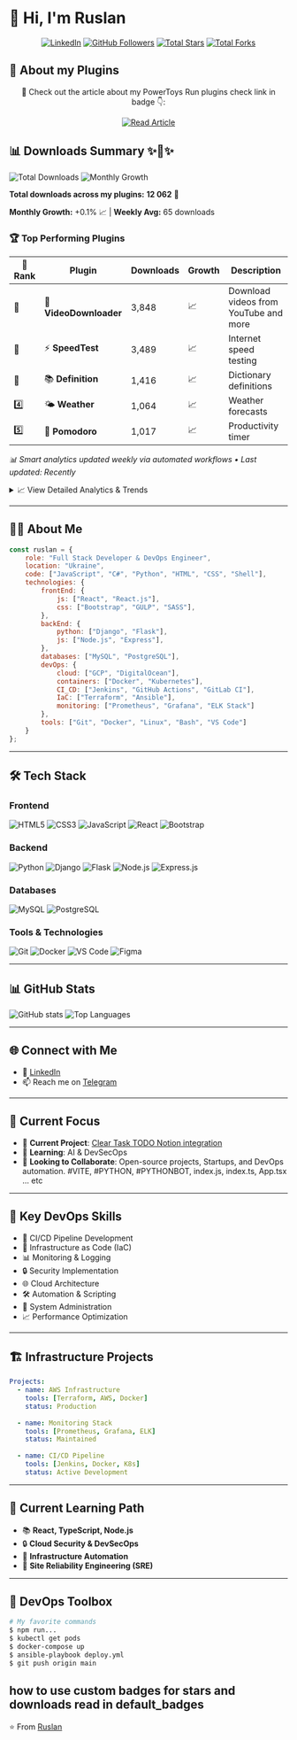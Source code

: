 # 👋 Hi, I'm Ruslan
<div align="center">

[![LinkedIn](https://img.shields.io/badge/LinkedIn-0077B5?style=for-the-badge&logo=linkedin&logoColor=white)](https://www.linkedin.com/in/ruslan-lapiniak-3b912b201?originalSubdomain=ua)
[![GitHub Followers](https://img.shields.io/github/followers/ruslanlap?style=for-the-badge&logo=github&color=FFD700&labelColor=0057B7)](https://github.com/ruslanlap?tab=followers)
[![Total Stars](https://img.shields.io/badge/dynamic/json?url=https://raw.githubusercontent.com/ruslanlap/ruslanlap/master/stats/stars.json&query=%24.stars&label=Stars&logo=github&style=for-the-badge&color=FFD700&labelColor=0057B7)](https://github.com/ruslanlap?tab=repositories&sort=stargazers)
[![Total Forks](https://custom-icon-badges.herokuapp.com/badge/dynamic/json?logo=fork&color=FFD700&labelColor=0057B7&label=Forks&style=for-the-badge&query=%24.forks&url=https://api.github-star-counter.workers.dev/user/ruslanlap)](https://github.com/ruslanlap?tab=repositories&sort=stargazers)
</div>



## 📖 About my Plugins  

<div align="center">

🔌 Check out the article about my PowerToys Run plugins check link in badge 👇:  

[![Read Article](https://img.shields.io/badge/WindowsForum-Read%20Post-0057B7?style=for-the-badge&logo=windows&logoColor=white&labelColor=FFD700)](https://windowsforum.com/threads/powertoys-run-gets-powerful-with-new-plugins-speedtest-definition-and-videodownloader.369571/)

</div>

## 📊 Downloads Summary ✨🚀✨

![Total Downloads](https://img.shields.io/endpoint?url=https://raw.githubusercontent.com/ruslanlap/ruslanlap/master/stats/total_downloads_shield.json) ![Monthly Growth](https://img.shields.io/endpoint?url=https://raw.githubusercontent.com/ruslanlap/ruslanlap/master/stats/growth_shield.json)

<!-- TOTAL_DL_START -->
**Total downloads across my plugins:** **12 062** 🚀

**Monthly Growth:** +0.1% 📈 | **Weekly Avg:** 65 downloads

### 🏆 Top Performing Plugins

| 🏅 Rank | Plugin | Downloads | Growth | Description |
|---------|--------|-----------|--------|-------------|
| 🥇 | 🎥 **VideoDownloader** | 3,848 | 📈 | Download videos from YouTube and more |
| 🥈 | ⚡ **SpeedTest** | 3,489 | 📈 | Internet speed testing |
| 🥉 | 📚 **Definition** | 1,416 | 📈 | Dictionary definitions |
| 4️⃣ | 🌤️ **Weather** | 1,064 | 📈 | Weather forecasts |
| 5️⃣ | 🍅 **Pomodoro** | 1,017 | 📈 | Productivity timer |

*📊 Smart analytics updated weekly via automated workflows • Last updated: Recently*

<details>
<summary>📈 View Detailed Analytics & Trends</summary>

### 📊 Download Trends
- **Historical Data**: [View complete download history](https://github.com/ruslanlap/ruslanlap/tree/master/stats)
- **Growth Insights**: Monthly and weekly download patterns
- **Plugin Performance**: Individual plugin download trends

### 🎯 Key Metrics
- **Total Downloads**: 11,587 across all plugins
- **Active Plugins**: 5 production-ready plugins
- **Average per Plugin**: ~2,316 downloads
- **Most Popular**: VideoDownloader (33% of total downloads)

### 🔍 Plugin Details
Click on any plugin name to view its repository and release notes:
- [🎥 VideoDownloader](https://github.com/ruslanlap/PowerToysRun-VideoDownloader) - Latest: v1.0.11
- [⚡ SpeedTest](https://github.com/ruslanlap/PowerToysRun-SpeedTest) - Latest: v1.0.7
- [📚 Definition](https://github.com/ruslanlap/PowerToysRun-Definition) - Latest: v1.2.1
- [🌤️ Weather](https://github.com/ruslanlap/PowerToysRun-Weather) - Latest: v1.0.1
- [🍅 Pomodoro](https://github.com/ruslanlap/PowerToysRun-Pomodoro) - Latest: v1.0.0

</details>
<!-- TOTAL_DL_END -->

---

## 👨‍💻 About Me

```javascript
const ruslan = {
    role: "Full Stack Developer & DevOps Engineer",
    location: "Ukraine",
    code: ["JavaScript", "C#", "Python", "HTML", "CSS", "Shell"],
    technologies: {
        frontEnd: {
            js: ["React", "React.js"],
            css: ["Bootstrap", "GULP", "SASS"],
        },
        backEnd: {
            python: ["Django", "Flask"],
            js: ["Node.js", "Express"],
        },
        databases: ["MySQL", "PostgreSQL"],
        devOps: {
            cloud: ["GCP", "DigitalOcean"],
            containers: ["Docker", "Kubernetes"],
            CI_CD: ["Jenkins", "GitHub Actions", "GitLab CI"],
            IaC: ["Terraform", "Ansible"],
            monitoring: ["Prometheus", "Grafana", "ELK Stack"]
        },
        tools: ["Git", "Docker", "Linux", "Bash", "VS Code"]
    }
};
```

---

## 🛠 Tech Stack

### Frontend
![HTML5](https://img.shields.io/badge/HTML5-E34F26?style=for-the-badge&logo=html5&logoColor=white)
![CSS3](https://img.shields.io/badge/CSS3-1572B6?style=for-the-badge&logo=css3&logoColor=white)
![JavaScript](https://img.shields.io/badge/JavaScript-F7DF1E?style=for-the-badge&logo=javascript&logoColor=black)
![React](https://img.shields.io/badge/React-20232A?style=for-the-badge&logo=react&logoColor=61DAFB)
![Bootstrap](https://img.shields.io/badge/Bootstrap-563D7C?style=for-the-badge&logo=bootstrap&logoColor=white)

### Backend
![Python](https://img.shields.io/badge/Python-3776AB?style=for-the-badge&logo=python&logoColor=white)
![Django](https://img.shields.io/badge/Django-092E20?style=for-the-badge&logo=django&logoColor=white)
![Flask](https://img.shields.io/badge/Flask-000000?style=for-the-badge&logo=flask&logoColor=white)
![Node.js](https://img.shields.io/badge/Node.js-43853D?style=for-the-badge&logo=node.js&logoColor=white)
![Express.js](https://img.shields.io/badge/Express.js-404D59?style=for-the-badge)

### Databases
![MySQL](https://img.shields.io/badge/MySQL-00000F?style=for-the-badge&logo=mysql&logoColor=white)
![PostgreSQL](https://img.shields.io/badge/PostgreSQL-316192?style=for-the-badge&logo=postgresql&logoColor=white)

### Tools & Technologies
![Git](https://img.shields.io/badge/Git-F05032?style=for-the-badge&logo=git&logoColor=white)
![Docker](https://img.shields.io/badge/Docker-2CA5E0?style=for-the-badge&logo=docker&logoColor=white)
![VS Code](https://img.shields.io/badge/VS_Code-0078D4?style=for-the-badge&logo=visual%20studio%20code&logoColor=white)
![Figma](https://img.shields.io/badge/Figma-F24E1E?style=for-the-badge&logo=figma&logoColor=white)

---

## 📊 GitHub Stats

![GitHub stats](https://github-readme-stats.vercel.app/api?username=ruslanlap&show_icons=true&theme=radical)
![Top Languages](https://github-readme-stats.vercel.app/api/top-langs/?username=ruslanlap&layout=compact&theme=radical)

---

## 🌐 Connect with Me

- 💼 [LinkedIn](https://www.linkedin.com/in/ruslan-lapiniak-3b912b201?originalSubdomain=ua)
- 📫 Reach me on [Telegram](https://t.me/ruslan_ls)

---

## 🚀 Current Focus

- 🔭 **Current Project**: [Clear Task TODO Notion integration](https://luminous-creponne-85984c.netlify.app/)
- 🌱 **Learning**: AI & DevSecOps
- 👯 **Looking to Collaborate**: Open-source projects, Startups, and DevOps automation. #VITE, #PYTHON, #PYTHONBOT, index.js, index.ts, App.tsx ... etc

---

## 🎯 Key DevOps Skills

- 🔄 CI/CD Pipeline Development
- 🚀 Infrastructure as Code (IaC)
- 📊 Monitoring & Logging
- 🔒 Security Implementation
- 🌐 Cloud Architecture
- 🛠 Automation & Scripting
- 🔧 System Administration
- 📈 Performance Optimization

---

## 🏗 Infrastructure Projects

```yaml
Projects:
  - name: AWS Infrastructure
    tools: [Terraform, AWS, Docker]
    status: Production
    
  - name: Monitoring Stack
    tools: [Prometheus, Grafana, ELK]
    status: Maintained
    
  - name: CI/CD Pipeline
    tools: [Jenkins, Docker, K8s]
    status: Active Development
```

---

## 🌱 Current Learning Path

- 📚 **React, TypeScript, Node.js**
- 🔒 **Cloud Security & DevSecOps**
- 🤖 **Infrastructure Automation**
- 🎯 **Site Reliability Engineering (SRE)**

---

## 🔧 DevOps Toolbox

```bash
# My favorite commands
$ npm run...
$ kubectl get pods
$ docker-compose up
$ ansible-playbook deploy.yml
$ git push origin main
```
how to use custom badges for stars and downloads read in default_badges
---

⭐️ From [Ruslan](https://github.com/ruslanlap)
